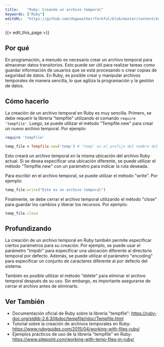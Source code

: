 ```yaml
---
title:    "Ruby: Creando un archivo temporal"
keywords: ["Ruby"]
editURL:  "https://github.com/dogweather/forkful/blob/master/content/es/ruby/creating-a-temporary-file.md"
---
```


{{< edit_this_page >}}

## Por qué

En programación, a menudo es necesario crear un archivo temporal para almacenar datos transitorios. Esto puede ser útil para realizar tareas como guardar información de usuarios que se está procesando o crear copias de seguridad de datos. En Ruby, es posible crear y manipular archivos temporales de manera sencilla, lo que agiliza la programación y la gestión de datos.

## Cómo hacerlo

La creación de un archivo temporal en Ruby es muy sencilla. Primero, se debe requerir la librería "tempfile" utilizando el comando ```require 'tempfile'```. Luego, se puede utilizar el método "Tempfile.new" para crear un nuevo archivo temporal. Por ejemplo:

```Ruby
require 'tempfile'

temp_file = Tempfile.new('temp') # "temp" es el prefijo del nombre del archivo
```

Esto creará un archivo temporal en la misma ubicación del archivo Ruby actual. Si se desea especificar una ubicación diferente, se puede utilizar el método "Tempfile.new" con un parámetro para indicar la ruta deseada.

Para escribir en el archivo temporal, se puede utilizar el método "write". Por ejemplo:

```Ruby
temp_file.write("Esto es un archivo temporal")
```

Finalmente, se debe cerrar el archivo temporal utilizando el método "close" para guardar los cambios y liberar los recursos. Por ejemplo:

```Ruby
temp_file.close
```

## Profundizando

La creación de un archivo temporal en Ruby también permite especificar ciertos parámetros para su creación. Por ejemplo, se puede usar el parámetro "tmpdir" para especificar una ubicación diferente al directorio temporal por defecto. Además, se puede utilizar el parámetro "encoding" para especificar un conjunto de caracteres diferente al por defecto del sistema.

También es posible utilizar el método "delete" para eliminar el archivo temporal después de su uso. Sin embargo, es importante asegurarse de cerrar el archivo antes de eliminarlo.

## Ver También

- Documentación oficial de Ruby sobre la librería "tempfile": https://ruby-doc.org/stdlib-2.6.3/libdoc/tempfile/rdoc/Tempfile.html
- Tutorial sobre la creación de archivos temporales en Ruby: https://www.rubyguides.com/2015/04/working-with-files-ruby/
- Ejemplos prácticos de uso de la librería "tempfile" en Ruby: https://www.sitepoint.com/working-with-temp-files-in-ruby/
